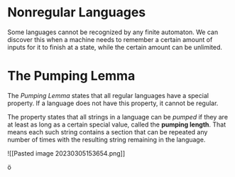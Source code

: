 # Nonregular Languages
Some languages cannot be recognized by any finite automaton.
We can discover this when a machine needs to remember a certain amount of inputs for it to finish at a state, while the certain amount can be unlimited.

# The Pumping Lemma
The *Pumping Lemma* states that all regular languages have a special property. If a language does not have this property, it cannot be regular.

The property states that all strings in a language can be *pumped* if they are at least as long as a certain special value, called the **pumping length**. That means each such string contains a section that can be repeated any number of times with the resulting string remaining in the language.

![[Pasted image 20230305153654.png]]

ö